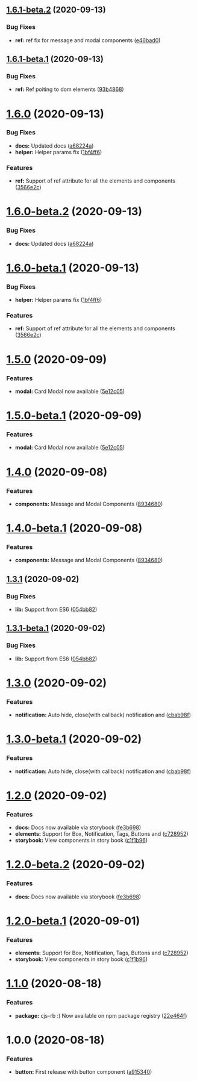 ## [1.6.1-beta.2](https://github.com/itsprofcjs/cjs-rb/compare/v1.6.1-beta.1...v1.6.1-beta.2) (2020-09-13)


### Bug Fixes

* **ref:** ref fix for message and modal components ([e46bad0](https://github.com/itsprofcjs/cjs-rb/commit/e46bad099f2d849a0e698c73bb752780b3731036))

## [1.6.1-beta.1](https://github.com/itsprofcjs/cjs-rb/compare/v1.6.0...v1.6.1-beta.1) (2020-09-13)


### Bug Fixes

* **ref:** Ref poiting to dom elements ([93b4868](https://github.com/itsprofcjs/cjs-rb/commit/93b486827bd11e961cf87eff87e6608ef0e7a6f9))

# [1.6.0](https://github.com/itsprofcjs/cjs-rb/compare/v1.5.0...v1.6.0) (2020-09-13)


### Bug Fixes

* **docs:** Updated docs ([a68224a](https://github.com/itsprofcjs/cjs-rb/commit/a68224a64545b85cbbdd2fd15cd45ea1aa715cfa))
* **helper:** Helper params fix ([1bf4ff6](https://github.com/itsprofcjs/cjs-rb/commit/1bf4ff6a7401a6e66d4e751d0afa874868972fb7))


### Features

* **ref:** Support of ref attribute for all the elements and components ([3566e2c](https://github.com/itsprofcjs/cjs-rb/commit/3566e2c319d52f716cf0fd825b4b26e732ee29e9))

# [1.6.0-beta.2](https://github.com/itsprofcjs/cjs-rb/compare/v1.6.0-beta.1...v1.6.0-beta.2) (2020-09-13)


### Bug Fixes

* **docs:** Updated docs ([a68224a](https://github.com/itsprofcjs/cjs-rb/commit/a68224a64545b85cbbdd2fd15cd45ea1aa715cfa))

# [1.6.0-beta.1](https://github.com/itsprofcjs/cjs-rb/compare/v1.5.0...v1.6.0-beta.1) (2020-09-13)


### Bug Fixes

* **helper:** Helper params fix ([1bf4ff6](https://github.com/itsprofcjs/cjs-rb/commit/1bf4ff6a7401a6e66d4e751d0afa874868972fb7))


### Features

* **ref:** Support of ref attribute for all the elements and components ([3566e2c](https://github.com/itsprofcjs/cjs-rb/commit/3566e2c319d52f716cf0fd825b4b26e732ee29e9))

# [1.5.0](https://github.com/itsprofcjs/cjs-rb/compare/v1.4.0...v1.5.0) (2020-09-09)


### Features

* **modal:** Card Modal now available ([5e12c05](https://github.com/itsprofcjs/cjs-rb/commit/5e12c05756a0ca37f5e8488729cbe8557970197c))

# [1.5.0-beta.1](https://github.com/itsprofcjs/cjs-rb/compare/v1.4.0...v1.5.0-beta.1) (2020-09-09)


### Features

* **modal:** Card Modal now available ([5e12c05](https://github.com/itsprofcjs/cjs-rb/commit/5e12c05756a0ca37f5e8488729cbe8557970197c))

# [1.4.0](https://github.com/itsprofcjs/cjs-rb/compare/v1.3.1...v1.4.0) (2020-09-08)


### Features

* **components:** Message and Modal Components ([8934680](https://github.com/itsprofcjs/cjs-rb/commit/8934680ab65f9f1a7836a656e7c3bb56a22c8cd4))

# [1.4.0-beta.1](https://github.com/itsprofcjs/cjs-rb/compare/v1.3.1...v1.4.0-beta.1) (2020-09-08)


### Features

* **components:** Message and Modal Components ([8934680](https://github.com/itsprofcjs/cjs-rb/commit/8934680ab65f9f1a7836a656e7c3bb56a22c8cd4))

## [1.3.1](https://github.com/itsprofcjs/cjs-rb/compare/v1.3.0...v1.3.1) (2020-09-02)


### Bug Fixes

* **lib:** Support from ES6 ([054bb82](https://github.com/itsprofcjs/cjs-rb/commit/054bb82c53b42cad1d7d4a311390880caab66de7))

## [1.3.1-beta.1](https://github.com/itsprofcjs/cjs-rb/compare/v1.3.0...v1.3.1-beta.1) (2020-09-02)


### Bug Fixes

* **lib:** Support from ES6 ([054bb82](https://github.com/itsprofcjs/cjs-rb/commit/054bb82c53b42cad1d7d4a311390880caab66de7))

# [1.3.0](https://github.com/itsprofcjs/cjs-rb/compare/v1.2.0...v1.3.0) (2020-09-02)


### Features

* **notification:** Auto hide, close(with callback) notification and ([cbab98f](https://github.com/itsprofcjs/cjs-rb/commit/cbab98f6dd8ce19c6090ae9f6f05828f700c11f3))

# [1.3.0-beta.1](https://github.com/itsprofcjs/cjs-rb/compare/v1.2.0...v1.3.0-beta.1) (2020-09-02)


### Features

* **notification:** Auto hide, close(with callback) notification and ([cbab98f](https://github.com/itsprofcjs/cjs-rb/commit/cbab98f6dd8ce19c6090ae9f6f05828f700c11f3))

# [1.2.0](https://github.com/itsprofcjs/cjs-rb/compare/v1.1.0...v1.2.0) (2020-09-02)


### Features

* **docs:** Docs now available via storybook ([fe3b698](https://github.com/itsprofcjs/cjs-rb/commit/fe3b69891f91b88f0e00e80bf8e146dd8519de51))
* **elements:** Support for Box, Notification, Tags, Buttons and ([c728952](https://github.com/itsprofcjs/cjs-rb/commit/c7289529a9e7bd32bcdec4fe214474eb90147cab))
* **storybook:** View components in story book ([c1f1b96](https://github.com/itsprofcjs/cjs-rb/commit/c1f1b96c1a857555d8c39c80c5ab51f526afbe79))

# [1.2.0-beta.2](https://github.com/itsprofcjs/cjs-rb/compare/v1.2.0-beta.1...v1.2.0-beta.2) (2020-09-02)


### Features

* **docs:** Docs now available via storybook ([fe3b698](https://github.com/itsprofcjs/cjs-rb/commit/fe3b69891f91b88f0e00e80bf8e146dd8519de51))

# [1.2.0-beta.1](https://github.com/itsprofcjs/cjs-rb/compare/v1.1.0...v1.2.0-beta.1) (2020-09-01)


### Features

* **elements:** Support for Box, Notification, Tags, Buttons and ([c728952](https://github.com/itsprofcjs/cjs-rb/commit/c7289529a9e7bd32bcdec4fe214474eb90147cab))
* **storybook:** View components in story book ([c1f1b96](https://github.com/itsprofcjs/cjs-rb/commit/c1f1b96c1a857555d8c39c80c5ab51f526afbe79))

# [1.1.0](https://github.com/itsprofcjs/cjs-rb/compare/v1.0.0...v1.1.0) (2020-08-18)


### Features

* **package:** cjs-rb :) Now available on npm package registry ([22e464f](https://github.com/itsprofcjs/cjs-rb/commit/22e464f5dbc3d3f715a188d8e22138a358e899da))

# 1.0.0 (2020-08-18)


### Features

* **button:** First release with button component ([a915340](https://github.com/itsprofcjs/cjs-rb/commit/a915340adb0faa17b1cc3c3eb43edffe367cb976))
